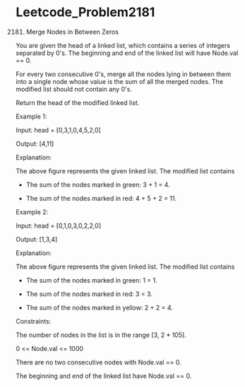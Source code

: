 # Leetcode_Problem2181



2181. Merge Nodes in Between Zeros




You are given the head of a linked list, which contains a series of integers separated by 0's. The beginning and end of the linked list will have Node.val == 0.




For every two consecutive 0's, merge all the nodes lying in between them into a single node whose value is the sum of all the merged nodes. The modified list should not contain any 0's.





Return the head of the modified linked list.

 

Example 1:


Input: head = [0,3,1,0,4,5,2,0]



Output: [4,11]




Explanation: 



The above figure represents the given linked list. The modified list contains





- The sum of the nodes marked in green: 3 + 1 = 4.




- The sum of the nodes marked in red: 4 + 5 + 2 = 11.




Example 2:




Input: head = [0,1,0,3,0,2,2,0]




Output: [1,3,4]





Explanation: 






The above figure represents the given linked list. The modified list contains





- The sum of the nodes marked in green: 1 = 1.




- The sum of the nodes marked in red: 3 = 3.






- The sum of the nodes marked in yellow: 2 + 2 = 4.
 



Constraints:





The number of nodes in the list is in the range [3, 2 * 105].




0 <= Node.val <= 1000




There are no two consecutive nodes with Node.val == 0.





The beginning and end of the linked list have Node.val == 0.
